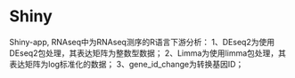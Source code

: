 # Shiny
Shiny-app,
RNAseq中为RNAseq测序的R语言下游分析：
1、DEseq2为使用DEseq2包处理，其表达矩阵为整数型数据；
2、Limma为使用limma包处理，其表达矩阵为log标准化的数据；
3、gene_id_change为转换基因ID；
